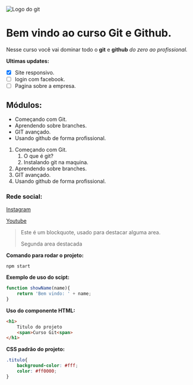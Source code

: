 ![Logo do git](https://sujeitoprogramador.com/wp-content/uploads/2021/04/gitimage.png)


# Bem vindo ao curso Git e Github.
Nesse curso você vai dominar todo o **git** e **github** _do zero ao profissional._

**Ultimas updates:**
- [x] Site responsivo.
- [ ] login com facebook.
- [ ] Pagina sobre a empresa.

## Módulos:
* Começando com Git.
* Aprendendo sobre branches.
* GIT avançado.
* Usando github de forma profissional.

1. Começando com Git.
    1. O que é git?
    2. Instalando git na maquina.
2. Aprendendo sobre branches.
3. GIT avançado.
4. Usando github de forma profissional.


### Rede social:
[Instagram](https://instagram.com/sujeitoprogramador)

[Youtube](https://youtube.com/c/sujeitoprogramador)

>Este é um blockquote, usado para destacar alguma area.
>
>Segunda area destacada


**Comando para rodar o projeto:**

```
npm start
```

**Exemplo de uso do scipt:**
```js
function showName(name){
    return 'Bem vindo: ' + name;
}
```

**Uso do componente HTML:**
```html
<h1>
    Titulo do projeto
    <span>Curso Git<span>
</h1>
```

**CSS padrão do projeto:**
```css
.titulo{
    background-color: #fff;
    color: #ff0000;
}
```